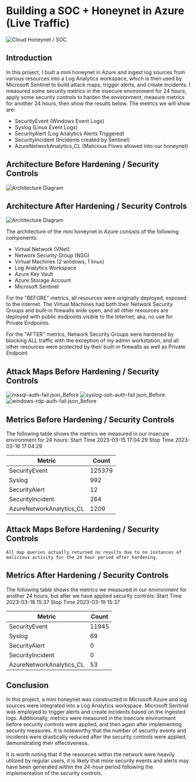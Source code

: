 # Building a SOC + Honeynet in Azure (Live Traffic)
![Cloud Honeynet / SOC](https://aapkaciso.com/wp-content/uploads/2022/11/honeypot-blog-1024x576.jpg)

## Introduction

In this project, I built a mini honeynet in Azure and ingest log sources from various resources into a Log Analytics workspace, which is then used by Microsoft Sentinel to build attack maps, trigger alerts, and create incidents. I measured some security metrics in the insecure environment for 24 hours, apply some security controls to harden the environment, measure metrics for another 24 hours, then show the results below. The metrics we will show are:

- SecurityEvent (Windows Event Logs)
- Syslog (Linux Event Logs)
- SecurityAlert (Log Analytics Alerts Triggered)
- SecurityIncident (Incidents created by Sentinel)
- AzureNetworkAnalytics_CL (Malicious Flows allowed into our honeynet)

## Architecture Before Hardening / Security Controls
![Architecture Diagram](https://cloudkeeda.com/wp-content/uploads/2022/05/How-does-Azure-NSG-work-1536x925.png)

## Architecture After Hardening / Security Controls
![Architecture Diagram](https://i.imgur.com/YQNa9Pp.jpg)

The architecture of the mini honeynet in Azure consists of the following components:

- Virtual Network (VNet)
- Network Security Group (NSG)
- Virtual Machines (2 windows, 1 linux)
- Log Analytics Workspace
- Azure Key Vault
- Azure Storage Account
- Microsoft Sentinel

For the "BEFORE" metrics, all resources were originally deployed, exposed to the internet. The Virtual Machines had both their Network Security Groups and built-in firewalls wide open, and all other resources are deployed with public endpoints visible to the Internet; aka, no use for Private Endpoints.

For the "AFTER" metrics, Network Security Groups were hardened by blocking ALL traffic with the exception of my admin workstation, and all other resources were protected by their built-in firewalls as well as Private Endpoint

## Attack Maps Before Hardening / Security Controls
![mssql-auth-fail json_Before](https://github.com/selalikalevor/Azure-SOC/assets/135760728/be642b1a-2957-4632-95fd-6e43eb671f5e)
![syslog-ssh-auth-fail json_Before](https://github.com/selalikalevor/Azure-SOC/assets/135760728/d18fc705-61f8-403b-b21a-d1781b47c72c)
![windows-rdp-auth-fail json_Before](https://github.com/selalikalevor/Azure-SOC/assets/135760728/8286f754-69a5-4a3a-8e31-d9da428de51a)


## Metrics Before Hardening / Security Controls

The following table shows the metrics we measured in our insecure environment for 24 hours:
Start Time 2023-03-15 17:04:29
Stop Time 2023-03-16 17:04:29

| Metric                   | Count
| ------------------------ | -----
| SecurityEvent            | 125379
| Syslog                   | 992
| SecurityAlert            | 12
| SecurityIncident         | 264
| AzureNetworkAnalytics_CL | 1209

## Attack Maps Before Hardening / Security Controls

```All map queries actually returned no results due to no instances of malicious activity for the 24 hour period after hardening.```

## Metrics After Hardening / Security Controls

The following table shows the metrics we measured in our environment for another 24 hours, but after we have applied security controls:
Start Time 2023-03-18 15:37
Stop Time	2023-03-19 15:37

| Metric                   | Count
| ------------------------ | -----
| SecurityEvent            | 11945
| Syslog                   | 69
| SecurityAlert            | 0
| SecurityIncident         | 0
| AzureNetworkAnalytics_CL | 53

## Conclusion

In this project, a mini honeynet was constructed in Microsoft Azure and log sources were integrated into a Log Analytics workspace. Microsoft Sentinel was employed to trigger alerts and create incidents based on the ingested logs. Additionally, metrics were measured in the insecure environment before security controls were applied, and then again after implementing security measures. It is noteworthy that the number of security events and incidents were drastically reduced after the security controls were applied, demonstrating their effectiveness.

It is worth noting that if the resources within the network were heavily utilized by regular users, it is likely that more security events and alerts may have been generated within the 24-hour period following the implementation of the security controls.
